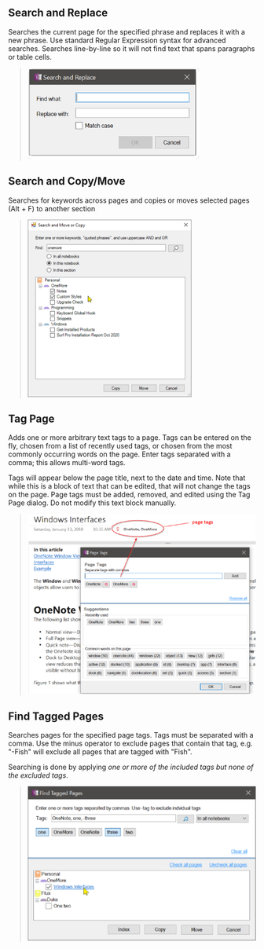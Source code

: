 ## Search and Replace
Searches the current page for the specified phrase and replaces it with a new phrase. Use standard Regular Expression syntax for advanced searches.
Searches line-by-line so it will not find text that spans paragraphs or table cells.
> ![Search and Replace dialog](images/SearchAndReplace.png)

## Search and Copy/Move
Searches for keywords across pages and copies or moves selected pages (Alt + F) to another section

> ![Search and Move](images/SearchAndMove.png)

## Tag Page

Adds one or more arbitrary text tags to a page. Tags can be entered on the fly, chosen from a list of recently used tags, or chosen from the most commonly occurring words on the page. Enter tags separated with a comma; this allows multi-word tags.

Tags will appear below the page title, next to the date and time. Note that while this is a block of text that can be edited, that will not change the tags on the page. Page tags must be added, removed, and edited using the Tag Page dialog. Do not modify this text block manually.

> ![Tagging](images/TaggingDialog.png)

## Find Tagged Pages

Searches pages for the specified page tags. Tags must be separated with a comma. Use the minus operator to exclude pages that contain that tag, e.g. "-Fish" will exclude all pages that are tagged with "Fish".

Searching is done by applying _one or more of the included tags but none of the excluded tags_.

> ![Tagged](images/TaggedDialog.png)


